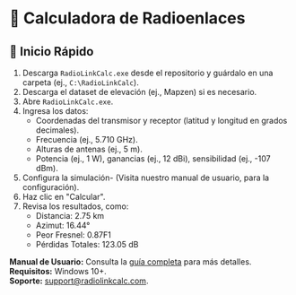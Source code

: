 # 📡 Calculadora de Radioenlaces

## 🚀 Inicio Rápido

1. Descarga `RadioLinkCalc.exe` desde el repositorio y guárdalo en una carpeta (ej., `C:\RadioLinkCalc`).
2. Descarga el dataset de elevación (ej., Mapzen) si es necesario.
3. Abre `RadioLinkCalc.exe`.
4. Ingresa los datos:
   - Coordenadas del transmisor y receptor (latitud y longitud en grados decimales).
   - Frecuencia (ej., 5.710 GHz).
   - Alturas de antenas (ej., 5 m).
   - Potencia (ej., 1 W), ganancias (ej., 12 dBi), sensibilidad (ej., -107 dBm).
5. Configura la simulación- (Visita nuestro manual de usuario, para la configuración).
6. Haz clic en "Calcular".
7. Revisa los resultados, como:
   - Distancia: 2.75 km
   - Azimut: 16.44°
   - Peor Fresnel: 0.87F1
   - Pérdidas Totales: 123.05 dB

**Manual de Usuario:** Consulta la [guía completa](https://radiolinkcal.vercel.app/) para más detalles.  
**Requisitos:** Windows 10+.  
**Soporte:** [support@radiolinkcalc.com](mailto:support@radiolinkcalc.com).
